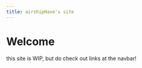 ```yaml
---
title: airshipHave's site
---
```


# Welcome

this site is WIP, but do check out links at the navbar!